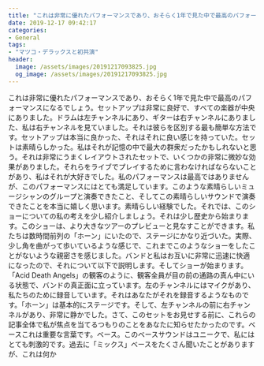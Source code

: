 ```yaml
---
title: "これは非常に優れたパフォーマンスであり、おそらく1年で見た中で最高のパフォーマンスになるでしょう。"
date: 2019-12-17 09:42:17
categories:
- General
tags:
- "マツコ・デラックスと初共演"
header:
  image: /assets/images/20191217093825.jpg
  og_image: /assets/images/20191217093825.jpg
---
```


これは非常に優れたパフォーマンスであり、おそらく1年で見た中で最高のパフォーマンスになるでしょう。セットアップは非常に良好で、すべての楽器が中央にありました。ドラムは左チャンネルにあり、ギターは右チャンネルにありました、私は右チャンネルを見ていました。それは彼らを区別する最も簡単な方法です。セットアップは本当に良かった、それはそれに良い感じを持っていた。セットは素晴らしかった。私はそれが記憶の中で最大の群衆だったかもしれないと思う。それは非常にうまくレイアウトされたセットで、いくつかの非常に微妙な効果がありました。それらをライブでプレイするために言わなければならないことがあり、私はそれが大好きでした。私のパフォーマンスは最高ではありませんが、このパフォーマンスにはとても満足しています。このような素晴らしいミュージシャンのグループと演奏できたこと、そしてこの素晴らしいサウンドで演奏できたことを本当に嬉しく思います。素晴らしい経験でした。それでは、このショーについての私の考えを少し紹介しましょう。それは少し歴史から始まります。このショーは、より大きなツアーのプレビューと見なすことができます。私たちは数時間前列の「ホーン」にいたので、ステージにかなり近づいた。実際、少し角を曲がって歩いているような感じで、これまでこのようなショーをしたことがないような親密さを感じました。バンドと私はお互いに非常に迅速に快適になったので、それについて以下で説明します。そしてショーが始まります。 「Acid Death Angels」の観客のように、観客全員が目の前の通路の真ん中にいる状態で、バンドの真正面に立っています。左のチャンネルにはマイクがあり、私たちのために録音しています。それはあなたがそれを録音するようなものです。「ホーン」は基本的にステージです。そして、左チャンネルの前に右チャンネルがあり、非常に静かでした。さて、このセットをお見せする前に、これらの記事全体で私が焦点を当てるつもりのことをあなたに知らせたかったのです。ベースこれは重要な言葉です。ベース。このベースサウンドはユニークで、私にはとても刺激的です。過去に「ミックス」ベースをたくさん聞いたことがありますが、これは何か
